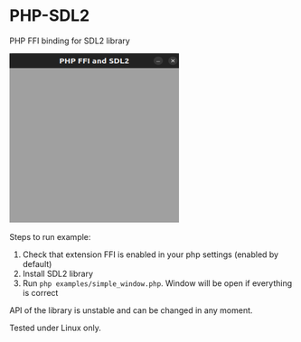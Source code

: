 # PHP-SDL2

PHP FFI binding for SDL2 library

[<img src="./resources/simple_window.png" width="300" height="300" />](./resources/simple_window.png)

Steps to run example:
1) Check that extension FFI is enabled in your php settings (enabled by default)
2) Install SDL2 library
3) Run `php examples/simple_window.php`. Window will be open if everything is correct

API of the library is unstable and can be changed in any moment.

Tested under Linux only.